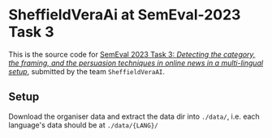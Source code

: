 # SheffieldVeraAi at SemEval-2023 Task 3

This is the source code for [SemEval 2023 Task 3: _Detecting the category, the framing, and the persuasion techniques in online news in a multi-lingual setup_](https://propaganda.math.unipd.it/semeval2023task3/), submitted by the team `SheffieldVeraAI`.

## Setup

Download the organiser data and extract the data dir into `./data/`, i.e. each language's data should be at `./data/{LANG}/`